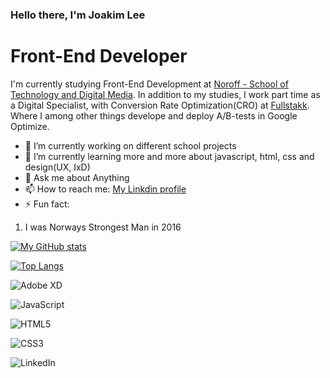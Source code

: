 ### Hello there, I'm Joakim Lee

# Front-End Developer

I'm currently studying Front-End Development at [Noroff - School of Technology and Digital Media](https://www.noroff.no/).
In addition to my studies, I work part time as a Digital Specialist, with Conversion Rate Optimization(CRO) at [Fullstakk](https://fullstakk.com). Where I among other things develope and deploy A/B-tests in Google Optimize.

- 🔭 I’m currently working on different school projects
- 🌱 I’m currently learning more and more about javascript, html, css and design(UX, IxD)
- 💬 Ask me about Anything
- 📫 How to reach me: [My Linkdin profile]()
- ⚡ Fun fact:

1. I was Norways Strongest Man in 2016

[![My GitHub stats](https://github-readme-stats.vercel.app/api?username=joakimlees)](https://github.com/joakimlees/github-readme-stats)

[![Top Langs](https://github-readme-stats.vercel.app/api/top-langs/?username=joakimlees&layout=compact)](https://github.com/joakimlees/github-readme-stats)

![Adobe XD](https://img.shields.io/badge/Adobe%20XD-470137?style=for-the-badge&logo=Adobe%20XD&logoColor=#FF61F6)

![JavaScript](https://img.shields.io/badge/javascript-%23323330.svg?style=for-the-badge&logo=javascript&logoColor=%23F7DF1E)

![HTML5](https://img.shields.io/badge/html5-%23E34F26.svg?style=for-the-badge&logo=html5&logoColor=white)

![CSS3](https://img.shields.io/badge/css3-%231572B6.svg?style=for-the-badge&logo=css3&logoColor=white)

![LinkedIn](https://img.shields.io/badge/linkedin-%230077B5.svg?style=for-the-badge&logo=linkedin&logoColor=white)

<!--
**joakimlees/joakimlees** is a ✨ _special_ ✨ repository because its `README.md` (this file) appears on your GitHub profile.

Here are some ideas to get you started:

- 🔭 I’m currently working on different school projects
- 🌱 I’m currently learning
- 👯 I’m looking to collaborate on ...
- 🤔 I’m looking for help with ...
- 💬 Ask me about Anything
- 📫 How to reach me: ...
- 😄 Pronouns: ...
- ⚡ Fun fact: I was Norway's Strongest Man in 2016 -
-->
